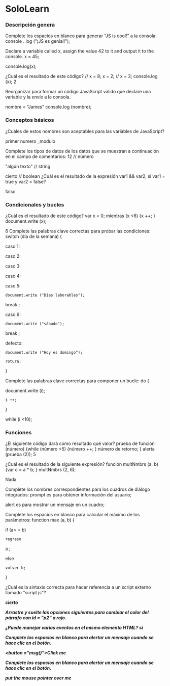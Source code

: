 # SoloLearn

### Descripción genera

Complete los espacios en blanco para generar "JS is cool!" a la consola:
console
.
log
("¡JS es genial!");

Declare a variable called x, assign the value 42 to it and output it to the console.
x = 45;

console.log(x);

¿Cuál es el resultado de este código? // x = 8; x = 2; // x = 3; console.log (x);
2

Reorganizar para formar un código JavaScript válido que declare una variable y la envíe a la consola.

<scrpt>
nombre = "James"
console.log (nombre); 
</script>

### Conceptos básicos


¿Cuáles de estos nombres son aceptables para las variables de JavaScript?

primer numero 
_modulo

Complete los tipos de datos de los datos que se muestran a continuación en el campo de comentarios:
12 // número

"algún texto" // 
string


cierto // 
boolean
¿Cuál es el resultado de la expresión var1 && var2, si var1 = true y var2 = false?

falso

### Condicionales y bucles

¿Cuál es el resultado de este código? var x = 0; mientras (x <6) {x ++; } document.write (x);

6
Complete las palabras clave correctas para probar las condiciones:
switch
(día de la semana) {

  caso 1:

  caso 2:

  caso 3:

  caso 4:

  caso 5:

    document.write ("Días laborables");

    
break
;

  caso 6:

    document.write ("sábado");

    
break
;

  defecto:

    document.write ("Hoy es domingo");

    rotura;

}

Complete las palabras clave correctas para componer un bucle:
do
 {

   document.write (i);

    i ++;

}

while
 (i <10);

### Funciones

¿El siguiente código dará como resultado qué valor? prueba de función (número) {while (número <5) {número ++; } número de retorno; } alerta (prueba (2));
5

¿Cuál es el resultado de la siguiente expresión? función multNmbrs (a, b) {var c = a * b; } multNmbrs (2, 6);

Nada

Complete los nombres correspondientes para los cuadros de diálogo integrados:
prompt
 es para obtener información del usuario;

alert
 es para mostrar un mensaje en un cuadro;

Complete los espacios en blanco para calcular el máximo de los parámetros:
function max (a, b) {

  
if
(a> = b)

    regreso 
a
;

  
else


    volver b;

}


¿Cuál es la sintaxis correcta para hacer referencia a un script externo llamado "script.js"?

***<script src ="script.js">***

¿Qué alerta se mostrará en la pantalla? 

función test (a, b) {if (a> b) {return a * b; } else {return b / a; }} alerta (prueba (5, 15));

3

### OBJETO

Las propiedades de un objeto son similares a las variables; los métodos son similares a:

funciones


¿Cuál es el resultado de la siguiente expresión? var myString = "abcdef"; document.write (myString.length);
6

Complete la expresión para crear un constructor de objetos, teniendo en cuenta que "altura" y "peso" son propiedades y "calcular" es un método para el objeto dado:
function mathCalc (altura, peso) {

  this.height = 
height
;

  this.weight = 
weight
;

  this.sampleCalc = 
calculate
;

}

### Objetos centrales

Dada la matriz a continuación, complete la expresión para recibir una alerta con "manzana".
var fruit = new Array ("pera", "naranja",

"manzana", "pomelo");



alerta (frutas
[2]
);

¿Cuál es el resultado de la siguiente expresión? alerta (Math.sqrt (36));
6

Complete los espacios en blanco para mostrar los minutos actuales:
var fecha = nueva fecha ();

alerta(
date
.
get
Minutos());

¿Cuál es el resultado de este código? var arr = new Array ("a", "b", "c"); alerta (arr [1]);
b

Arrastre y suelte las opciones siguientes para recibir una alerta con el valor de la constante PI.
alert (math.PI);

### DOM y eventos

Complete los espacios en blanco para cambiar el contenido de todas las etiquetas de párrafo de la página a "SoloLearn".
var arr = 
document
.

  getElementsByTagName ("
p
");

para (var x = 0; x <longitud de arr.; x ++) 

{

   arr [
x
] .innerHTML = "SoloLearn";

}

¿Cuál es el resultado de este código?

 <div id = "prueba"> <p> algo de texto </p> </div> <script> var el = document.getElementById ("prueba"); alert (el.hasChildNodes ()); </script>
cierto


Arrastre y suelte las opciones siguientes para cambiar el color del párrafo con id = "p2" a rojo.
<script>


var d = document.


  getElementById ("p2");
b.style .color = "red";


</script>


¿Puede manejar varios eventos en el mismo elemento HTML?
sí

Complete los espacios en blanco para alertar un mensaje cuando se hace clic en el botón.

<button 
="msg()">Click me</button>

<script>

 msg() {

  alert("Hi!");

}

</script>

Complete los espacios en blanco para alertar un mensaje cuando se hace clic en el botón.
<div 
onmouseover
="alert('Hi!');">

  put the mouse pointer over me

</div>




